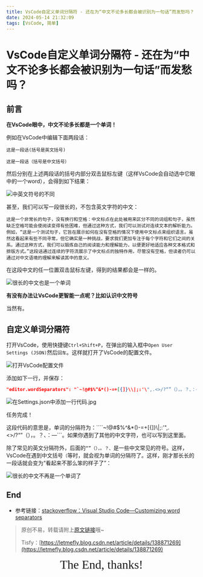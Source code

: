 ```yaml
---
title: VsCode自定义单词分隔符 - 还在为“中文不论多长都会被识别为一句话”而发愁吗？
date: 2024-05-14 21:32:09
tags: [VsCode, 简单]
---
```


# VsCode自定义单词分隔符 - 还在为“中文不论多长都会被识别为一句话”而发愁吗？

## 前言

**在VsCode眼中，中文不论多长都是一个单词！**

例如在VsCode中编辑下面两段话：

```
这是一段话(括号是英文括号)
```

```
这是一段话（括号是中文括号）
```

然后分别在上述两段话的括号内部分双击鼠标左键（这样VsCode会自动选中它眼中的一个word），会得到如下结果：

![中英文符号的不同](https://cdn.letmefly.xyz/img/blog/VsCodeCustomeWordSeparators/DifferenceIn_EngAndCN_Character.gif)

<!-- ![中英文符号的不同](https://img-blog.csdnimg.cn/img_convert/616da6f47774ede03149f2934fc8fda2.gif) -->

甚至，我们可以写一段很长的，不包含英文字符的中文：

```
这是一个非常长的句子，没有换行和空格：中文标点在此处被用来区分不同的词组和句子，虽然缺乏空格可能会使阅读变得有些困难，但通过这种方式，我们可以测试对连续文本的解析能力。例如，“这是一个测试句子，它旨在展示如何在没有空格的情况下使用中文标点来组织语言。虽然这看起来有些不同寻常，但它确实是一种挑战，要求我们更加专注于每个字符和它们之间的关系。通过这种方式，我们可以锻炼自己的阅读能力和理解能力，以便更好地适应各种文本格式和排版方式。”这段话通过连续的字符流展示了中文标点的独特作用，尽管没有空格，但读者仍可以通过对中文语境的理解来解读其中的意义。
```

在这段中文的任一位置双击鼠标左键，得到的结果都会是一样的。

![很长的中文也是一个单词](https://cdn.letmefly.xyz/img/blog/VsCodeCustomeWordSeparators/LongLongPureChinese_Is_1word.gif)

<!-- ![很长的中文也是一个单词](https://img-blog.csdnimg.cn/img_convert/b1252f0b0bcb9e9243d68a88960acf59.gif) -->

**有没有办法让VsCode更智能一点呢？比如认识中文符号**

当然有。

## 自定义单词分隔符

打开VsCode，使用快捷键```Ctrl+Shift+P```，在弹出的输入框中```Open User Settings (JSON)```然后```回车```。这样就打开了VsCode的配置文件。

![打开VsCode配置文件](https://cdn.letmefly.xyz/img/blog/VsCodeCustomeWordSeparators/OpenVsCode_Settings.gif)

<!-- ![打开VsCode配置文件](https://img-blog.csdnimg.cn/img_convert/8bfd3726ed0f05783fc3a4cf03eef497.gif) -->

添加如下一行，并保存：

```json
"editor.wordSeparators": "`~!@#$%^&*()-=+[{]}\\|;:'\",.<>/?“”（），。？、：—",
```

![在Settings.json中添加一行代码.jpg](https://cdn.letmefly.xyz/img/blog/VsCodeCustomeWordSeparators/Add1LineInSettings.json.jpg)

<!-- ![在Settings.json中添加一行代码.jpg](https://img-blog.csdnimg.cn/img_convert/74f422ee6f67153ece5e8f7dc6c64f94.jpeg) -->

任务完成！

这段代码的意思是，单词的分隔符为：````~!@#$%^&*()-=+[{]}\\|;:'\",.<>/?“”（），。？、：—```。如果你遇到了其他的中文字符，也可以写到这里面。

除了常见的英文分隔符外，后面的```“”（），。？、```是一些中文常见的符号。这样，VsCode在遇到中文括号```（```等时，就会视为单词的分隔符了。这样，刚才那长长的一段话就会变为“看起来不那么笨的样子了”：

![很长的中文不再是一个单词了](https://cdn.letmefly.xyz/img/blog/VsCodeCustomeWordSeparators/LongLongPureChinese_Is_NOT_1word.gif)

<!-- ![很长的中文不再是一个单词了](https://img-blog.csdnimg.cn/img_convert/cc370551a2429a8183638ffa1446e917.gif) -->

## End

+ 参考链接：[stackoverflow：Visual Studio Code—Customizing word separators](https://stackoverflow.com/questions/31632351/visual-studio-code-customizing-word-separators)

> 原创不易，转载请附上[原文链接](https://blog.letmefly.xyz/2024/05/14/Other-VsCode-CustomeWordSeparators/)哦~
>
> Tisfy：[https://letmefly.blog.csdn.net/article/details/138871269](https://letmefly.blog.csdn.net/article/details/138871269)

<center><font size="6px" face="Ink Free">The End, thanks!</font></center>
